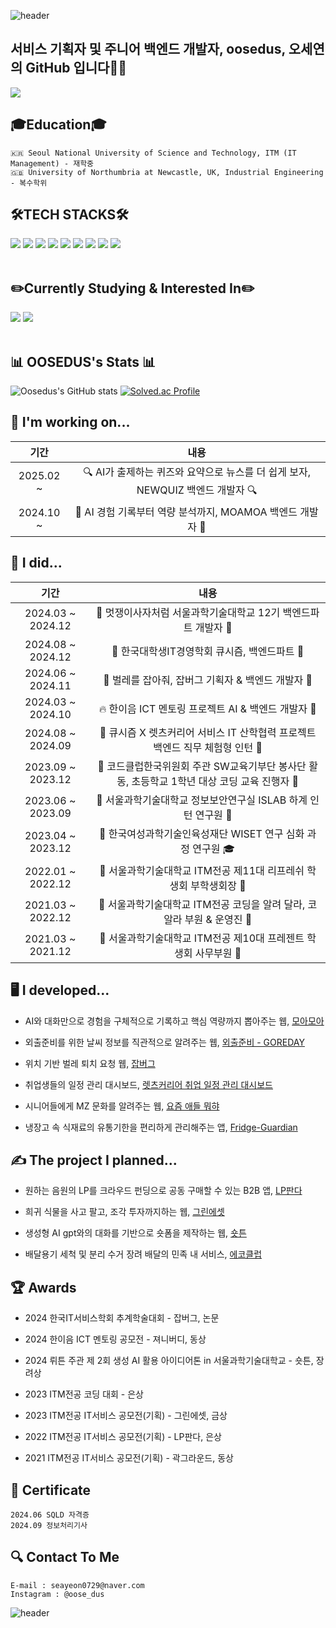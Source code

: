 ![header](https://capsule-render.vercel.app/api?type=waving&color=gradient&height=200&section=header&text=😃Welcome%20oosedus%20github😃&fontSize=50&animation=twinkling)

## 서비스 기획자 및 주니어 백엔드 개발자, oosedus, 오세연의 GitHub 입니다🙋‍♀️

<a href="https://github.com/devxb/gitanimals">
  <img src="https://render.gitanimals.org/farms/oosedus"/>
</a>

<div align=left><h2>🎓Education🎓</h2></div>

```
🇰🇷 Seoul National University of Science and Technology, ITM (IT Management) - 재학중
🇬🇧 University of Northumbria at Newcastle, UK, Industrial Engineering - 복수학위
```

<div align=left><h2>🛠️TECH STACKS🛠️</h2></div>
<div align=left> 
  <img src="https://img.shields.io/badge/java-007396?style=for-the-badge&logo=openJDK&logoColor=white"> 
  <img src="https://img.shields.io/badge/python-3776AB?style=for-the-badge&logo=python&logoColor=white"> 
  <img src="https://img.shields.io/badge/Kotlin-7F52FF?style=for-the-badge&logo=kotlin&logoColor=white"/>
  <img src="https://img.shields.io/badge/mysql-4479A1?style=for-the-badge&logo=mysql&logoColor=white"> 
  <img src="https://img.shields.io/badge/firebase-FFCA28?style=for-the-badge&logo=firebase&logoColor=white">
  <img src ="https://img.shields.io/badge/aws-232F3E?style=for-the-badge&logo=amazonaws&logoColor=white" />
  <img src ="https://img.shields.io/badge/aws ec2-FF9900?style=for-the-badge&logo=amazonec2&logoColor=white" />
  <img src ="https://img.shields.io/badge/aws rds-527FFF?style=for-the-badge&logo=amazonrds&logoColor=white" />
  <img src="https://img.shields.io/badge/github-181717?style=for-the-badge&logo=github&logoColor=white">
  <br>
</div>
<br>
<div align=left><h2>✏️Currently Studying & Interested In✏️</h2></div>
<div align=left>
  <img src="https://img.shields.io/badge/Spring-6DB33F?style=for-the-badge&logo=spring&logoColor=white">
  <img src="https://img.shields.io/badge/Spring%20Boot-6DB33F?style=for-the-badge&logo=springboot&logoColor=white">
  <br>
  <br>
  <h2>📊 OOSEDUS's Stats 📊</h2>
</div>

![Oosedus's GitHub stats](https://github-readme-stats.vercel.app/api?username=oosedus&show_icons=true&theme=transparent) [![Solved.ac Profile](http://mazassumnida.wtf/api/v2/generate_badge?boj=seayeon0729)](https://solved.ac/seayeon0729/)

<h2>🧰 I'm working on...</h2>

| 기간 | 내용 |
|:--:|:--:|
| 2025.02 ~ | 🔍 AI가 출제하는 퀴즈와 요약으로 뉴스를 더 쉽게 보자, NEWQUIZ 백엔드 개발자 🔍 |
| 2024.10 ~ | 📝 AI 경험 기록부터 역량 분석까지, MOAMOA 백엔드 개발자 📝 |

<h2>🙌 I did...</h2>

| 기간 | 내용 |
|:--:|:--:|
| 2024.03 ~ 2024.12| 🦁 멋쟁이사자처럼 서울과학기술대학교 12기 백엔드파트 개발자 🦁 |
| 2024.08 ~ 2024.12 | 💙 한국대학생IT경영학회 큐시즘, 백엔드파트 💙 |
| 2024.06 ~ 2024.11 | 🦋 벌레를 잡아줘, 잡버그 기획자 & 백엔드 개발자 🦋 |
| 2024.03 ~ 2024.10 | 🔥 한이음 ICT 멘토링 프로젝트 AI & 백엔드 개발자 🚀 |
| 2024.08 ~ 2024.09 | 🎀 큐시즘 X 렛츠커리어 서비스 IT 산학협력 프로젝트 백엔드 직무 체험형 인턴 🎀 |
| 2023.09 ~ 2023.12 | 🏫 코드클럽한국위원회 주관 SW교육기부단 봉사단 활동, 초등학교 1학년 대상 코딩 교육 진행자 🏫 |
| 2023.06 ~ 2023.09 | 🌟 서울과학기술대학교 정보보안연구실 ISLAB 하계 인턴 연구원 🌟 |
| 2023.04 ~ 2023.12 | 👩 한국여성과학기술인육성재단 WISET 연구 심화 과정 연구원 🎓 |
| 2022.01 ~ 2022.12 | 🌱 서울과학기술대학교 ITM전공 제11대 리프레쉬 학생회 부학생회장 🌱 |
| 2021.03 ~ 2022.12 | 🐨 서울과학기술대학교 ITM전공 코딩을 알려 달라, 코알라 부원 & 운영진 🐨 |
| 2021.03 ~ 2021.12 | 🎁 서울과학기술대학교 ITM전공 제10대 프레젠트 학생회 사무부원 🎁 |

<h2>🖥️ I developed...</h2>

- AI와 대화만으로 경험을 구체적으로 기록하고 핵심 역량까지 뽑아주는 웹, [모아모아](https://github.com/KUSITMS-MOAMOA/MOAMOA_BE_V2)

- 외출준비를 위한 날씨 정보를 직관적으로 알려주는 웹, [외출준비 - GOREDAY](https://github.com/oosedus/GOREADY_BE)

- 위치 기반 벌레 퇴치 요청 웹, [잡버그](https://github.com/oosedus/JOBBUG-BE)

- 취업생들의 일정 관리 대시보드, [렛츠커리어 취업 일정 관리 대시보드](https://github.com/oosedus/LetsCareerA-BE)

- 시니어들에게 MZ 문화를 알려주는 웹, [요즘 애들 뭐햐](https://github.com/oosedus/mzconnect-back-end)

- 냉장고 속 식재료의 유통기한을 편리하게 관리해주는 앱, [Fridge-Guardian](https://bony-nose-601.notion.site/Fridge-Guardian-ffb8362c0a55461eba733fca91f595c6?pvs=4)

<h2>✍️ The project I planned...</h2>

- 원하는 음원의 LP를 크라우드 펀딩으로 공동 구매할 수 있는 B2B 앱, [LP판다](https://bony-nose-601.notion.site/LP-2b461e4d43d4492ab001751f348a9f97?pvs=4)
  
- 희귀 식물을 사고 팔고, 조각 투자까지하는 웹, [그린에셋](http://bony-nose-601.notion.site)
  
- 생성형 AI gpt와의 대화를 기반으로 숏폼을 제작하는 웹, [숏튼](https://bony-nose-601.notion.site/604ee08fc864491daa0cd141d9df5379?pvs=4)

- 배달용기 세척 및 분리 수거 장려 배달의 민족 내 서비스, [에코클럽](https://puzzling-guan-60d.notion.site/1328b05fa9198028bd2ed457e2bf83c5)

<h2>🏆 Awards</h2>

- 2024 한국IT서비스학회 추계학술대회 - 잡버그, 논문

- 2024 한이음 ICT 멘토링 공모전 - 져니버디, 동상

- 2024 뤼튼 주관 제 2회 생성 AI 활용 아이디어톤 in 서울과학기술대학교 - 숏튼, 장려상

- 2023 ITM전공 코딩 대회 - 은상

- 2023 ITM전공 IT서비스 공모전(기획) - 그린에셋, 금상

- 2022 ITM전공 IT서비스 공모전(기획) - LP판다, 은상

- 2021 ITM전공 IT서비스 공모전(기획) - 곽그라운드, 동상

<h2>🪪 Certificate</h2>

```
2024.06 SQLD 자격증
2024.09 정보처리기사
```

<h2>🔍 Contact To Me</h2>

```
E-mail : seayeon0729@naver.com
Instagram : @oose_dus
```

<!--![](./profile-3d-contrib/profile-gitblock.svg)-->

<!--![Oosedus's GitHub stats](https://github-readme-stats.vercel.app/api?username=oosedus&count_private=true)-->

![header](https://capsule-render.vercel.app/api?type=waving&color=gradient&height=200&section=footer)
